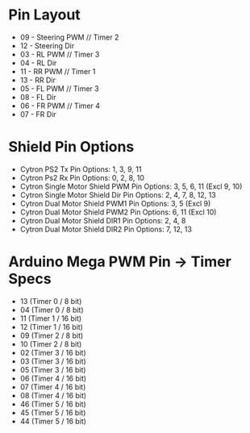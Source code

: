 
# Pin Layout
- 09 - Steering PWM // Timer 2
- 12 - Steering Dir
- 03 - RL PWM // Timer 3
- 04 - RL Dir
- 11 - RR PWM // Timer 1
- 13 - RR Dir
- 05 - FL PWM // Timer 3
- 08 - FL Dir 
- 06 - FR PWM // Timer 4
- 07 - FR Dir

# Shield Pin Options
- Cytron PS2 Tx Pin Options: 1, 3, 9, 11
- Cytron Ps2 Rx Pin Options: 0, 2, 8, 10
- Cytron Single Motor Shield PWM Pin Options: 3, 5, 6, 11 (Excl 9, 10)
- Cytron Single Motor Shield Dir Pin Options: 2, 4, 7, 8, 12, 13
- Cytron Dual Motor Shield PWM1 Pin Options: 3, 5 (Excl 9)
- Cytron Dual Motor Shield PWM2 Pin Options: 6, 11 (Excl 10)
- Cytron Dual Motor Shield DIR1 Pin Options: 2, 4, 8
- Cytron Dual Motor Shield DIR2 Pin Options: 7, 12, 13

# Arduino Mega PWM Pin -> Timer Specs
- 13 (Timer 0 / 8 bit)
- 04 (Timer 0 / 8 bit)
- 11 (Timer 1 / 16 bit)
- 12 (Timer 1 / 16 bit)
- 09 (Timer 2 / 8 bit)
- 10 (Timer 2 / 8 bit)
- 02 (Timer 3 / 16 bit)
- 03 (Timer 3 / 16 bit)
- 05 (Timer 3 / 16 bit)
- 06 (Timer 4 / 16 bit)
- 07 (Timer 4 / 16 bit)
- 08 (Timer 4 / 16 bit)
- 46 (Timer 5 / 16 bit)
- 45 (Timer 5 / 16 bit)
- 44 (Timer 5 / 16 bit)